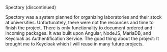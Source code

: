Spectory (discontinued)

Spectory was a system planned for organizing laboratories and their stock at universities. Unfortunately, there were not the resources and time to finish the project. There is only functionality to document ordered and incoming packages.
It was built upon Angular, NodeJS, MariaDB, and Keycloak as Authentification Service.
The good thing about the project:
It brought me to Keycloak which I will reuse in many future projects.
